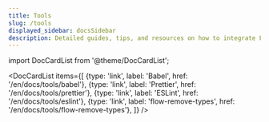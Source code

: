 ```yaml
---
title: Tools
slug: /tools
displayed_sidebar: docsSidebar
description: Detailed guides, tips, and resources on how to integrate Flow with different JavaScript tools.
---
```


import DocCardList from '@theme/DocCardList';

<DocCardList items={[
  {type: 'link', label: 'Babel', href: '/en/docs/tools/babel'},
  {type: 'link', label: 'Prettier', href: '/en/docs/tools/prettier'},
  {type: 'link', label: 'ESLint', href: '/en/docs/tools/eslint'},
  {type: 'link', label: 'flow-remove-types', href: '/en/docs/tools/flow-remove-types'},
]} />

